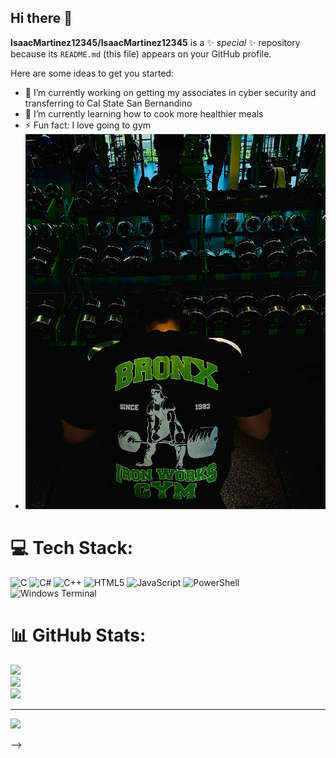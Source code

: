 ## Hi there 👋


**IsaacMartinez12345/IsaacMartinez12345** is a ✨ _special_ ✨ repository because its `README.md` (this file) appears on your GitHub profile.

Here are some ideas to get you started:

- 🔭 I’m currently working on getting my associates in cyber security and transferring to Cal State San Bernandino 
- 🌱 I’m currently learning how to cook more healthier meals
- ⚡ Fun fact: I love going to gym
- ![image](https://github.com/IsaacMartinez12345/IsaacMartinez12345/blob/91c36d5a874ab57940b80f1418000e1bf8b40960/A57E1127-CA92-4F2E-ACBA-52155157D71E.JPG)

# 💻 Tech Stack:
![C](https://img.shields.io/badge/c-%2300599C.svg?style=for-the-badge&logo=c&logoColor=white) ![C#](https://img.shields.io/badge/c%23-%23239120.svg?style=for-the-badge&logo=csharp&logoColor=white) ![C++](https://img.shields.io/badge/c++-%2300599C.svg?style=for-the-badge&logo=c%2B%2B&logoColor=white) ![HTML5](https://img.shields.io/badge/html5-%23E34F26.svg?style=for-the-badge&logo=html5&logoColor=white) ![JavaScript](https://img.shields.io/badge/javascript-%23323330.svg?style=for-the-badge&logo=javascript&logoColor=%23F7DF1E) ![PowerShell](https://img.shields.io/badge/PowerShell-%235391FE.svg?style=for-the-badge&logo=powershell&logoColor=white) ![Windows Terminal](https://img.shields.io/badge/Windows%20Terminal-%234D4D4D.svg?style=for-the-badge&logo=windows-terminal&logoColor=white)
# 📊 GitHub Stats:
![](https://github-readme-stats.vercel.app/api?username=IsaacMartinez12345&theme=dark&hide_border=false&include_all_commits=true&count_private=false)<br/>
![](https://github-readme-streak-stats.herokuapp.com/?user=IsaacMartinez12345&theme=dark&hide_border=false)<br/>
![](https://github-readme-stats.vercel.app/api/top-langs/?username=IsaacMartinez12345&theme=dark&hide_border=false&include_all_commits=true&count_private=false&layout=compact)

---
[![](https://visitcount.itsvg.in/api?id=IsaacMartinez12345&icon=0&color=0)](https://visitcount.itsvg.in)

-->
